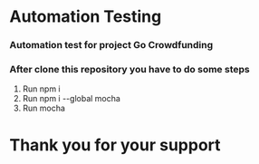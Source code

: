 # Automation Testing

### Automation test for project Go Crowdfunding

### After clone this repository you have to do some steps

1. Run npm i
2. Run npm i --global mocha
3. Run mocha <args>

# Thank you for your support
